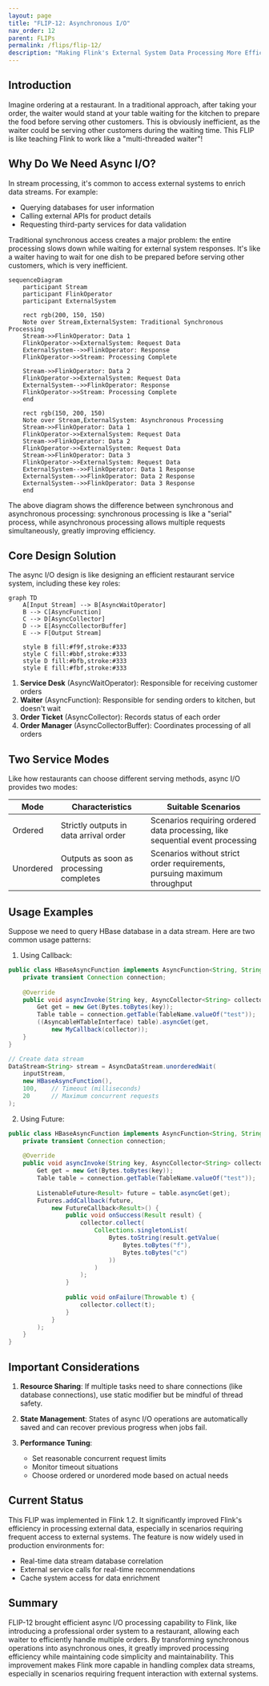 ```yaml
---
layout: page
title: "FLIP-12: Asynchronous I/O"
nav_order: 12
parent: FLIPs
permalink: /flips/flip-12/
description: "Making Flink's External System Data Processing More Efficient"
---
```


## Introduction

Imagine ordering at a restaurant. In a traditional approach, after taking your order, the waiter would stand at your table waiting for the kitchen to prepare the food before serving other customers. This is obviously inefficient, as the waiter could be serving other customers during the waiting time. This FLIP is like teaching Flink to work like a "multi-threaded waiter"!

## Why Do We Need Async I/O?

In stream processing, it's common to access external systems to enrich data streams. For example:
- Querying databases for user information
- Calling external APIs for product details
- Requesting third-party services for data validation

Traditional synchronous access creates a major problem: the entire processing slows down while waiting for external system responses. It's like a waiter having to wait for one dish to be prepared before serving other customers, which is very inefficient.

```mermaid
sequenceDiagram
    participant Stream
    participant FlinkOperator
    participant ExternalSystem
    
    rect rgb(200, 150, 150)
    Note over Stream,ExternalSystem: Traditional Synchronous Processing
    Stream->>FlinkOperator: Data 1
    FlinkOperator->>ExternalSystem: Request Data
    ExternalSystem-->>FlinkOperator: Response
    FlinkOperator->>Stream: Processing Complete
    
    Stream->>FlinkOperator: Data 2
    FlinkOperator->>ExternalSystem: Request Data
    ExternalSystem-->>FlinkOperator: Response
    FlinkOperator->>Stream: Processing Complete
    end
    
    rect rgb(150, 200, 150)
    Note over Stream,ExternalSystem: Asynchronous Processing
    Stream->>FlinkOperator: Data 1
    FlinkOperator->>ExternalSystem: Request Data
    Stream->>FlinkOperator: Data 2
    FlinkOperator->>ExternalSystem: Request Data
    Stream->>FlinkOperator: Data 3
    FlinkOperator->>ExternalSystem: Request Data
    ExternalSystem-->>FlinkOperator: Data 1 Response
    ExternalSystem-->>FlinkOperator: Data 2 Response
    ExternalSystem-->>FlinkOperator: Data 3 Response
    end
```

The above diagram shows the difference between synchronous and asynchronous processing: synchronous processing is like a "serial" process, while asynchronous processing allows multiple requests simultaneously, greatly improving efficiency.

## Core Design Solution

The async I/O design is like designing an efficient restaurant service system, including these key roles:

```mermaid
graph TD
    A[Input Stream] --> B[AsyncWaitOperator]
    B --> C[AsyncFunction]
    C --> D[AsyncCollector]
    D --> E[AsyncCollectorBuffer]
    E --> F[Output Stream]
    
    style B fill:#f9f,stroke:#333
    style C fill:#bbf,stroke:#333
    style D fill:#bfb,stroke:#333
    style E fill:#fbf,stroke:#333
```

1. **Service Desk** (AsyncWaitOperator): Responsible for receiving customer orders
2. **Waiter** (AsyncFunction): Responsible for sending orders to kitchen, but doesn't wait
3. **Order Ticket** (AsyncCollector): Records status of each order
4. **Order Manager** (AsyncCollectorBuffer): Coordinates processing of all orders

## Two Service Modes

Like how restaurants can choose different serving methods, async I/O provides two modes:

| Mode | Characteristics | Suitable Scenarios |
|------|----------------|-------------------|
| Ordered | Strictly outputs in data arrival order | Scenarios requiring ordered data processing, like sequential event processing |
| Unordered | Outputs as soon as processing completes | Scenarios without strict order requirements, pursuing maximum throughput |

## Usage Examples

Suppose we need to query HBase database in a data stream. Here are two common usage patterns:

1. Using Callback:
```java
public class HBaseAsyncFunction implements AsyncFunction<String, String> {
    private transient Connection connection;
    
    @Override
    public void asyncInvoke(String key, AsyncCollector<String> collector) {
        Get get = new Get(Bytes.toBytes(key));
        Table table = connection.getTable(TableName.valueOf("test"));
        ((AsyncableHTableInterface) table).asyncGet(get, 
            new MyCallback(collector));
    }
}

// Create data stream
DataStream<String> stream = AsyncDataStream.unorderedWait(
    inputStream, 
    new HBaseAsyncFunction(), 
    100,    // Timeout (milliseconds)
    20      // Maximum concurrent requests
);
```

2. Using Future:
```java
public class HBaseAsyncFunction implements AsyncFunction<String, String> {
    private transient Connection connection;
    
    @Override
    public void asyncInvoke(String key, AsyncCollector<String> collector) {
        Get get = new Get(Bytes.toBytes(key));
        Table table = connection.getTable(TableName.valueOf("test"));
        
        ListenableFuture<Result> future = table.asyncGet(get);
        Futures.addCallback(future,
            new FutureCallback<Result>() {
                public void onSuccess(Result result) {
                    collector.collect(
                        Collections.singletonList(
                            Bytes.toString(result.getValue(
                                Bytes.toBytes("f"), 
                                Bytes.toBytes("c")
                            ))
                        )
                    );
                }
                
                public void onFailure(Throwable t) {
                    collector.collect(t);
                }
            }
        );
    }
}
```

## Important Considerations

1. **Resource Sharing**: If multiple tasks need to share connections (like database connections), use static modifier but be mindful of thread safety.

2. **State Management**: States of async I/O operations are automatically saved and can recover previous progress when jobs fail.

3. **Performance Tuning**:
   - Set reasonable concurrent request limits
   - Monitor timeout situations
   - Choose ordered or unordered mode based on actual needs

## Current Status

This FLIP was implemented in Flink 1.2. It significantly improved Flink's efficiency in processing external data, especially in scenarios requiring frequent access to external systems. The feature is now widely used in production environments for:
- Real-time data stream database correlation
- External service calls for real-time recommendations
- Cache system access for data enrichment

## Summary

FLIP-12 brought efficient async I/O processing capability to Flink, like introducing a professional order system to a restaurant, allowing each waiter to efficiently handle multiple orders. By transforming synchronous operations into asynchronous ones, it greatly improved processing efficiency while maintaining code simplicity and maintainability. This improvement makes Flink more capable in handling complex data streams, especially in scenarios requiring frequent interaction with external systems.
